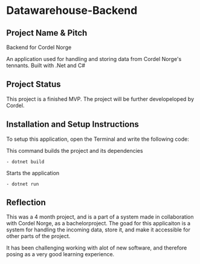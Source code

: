 # Datawarehouse-Backend

## Project Name & Pitch

Backend for Cordel Norge

An application used for handling and storing data from Cordel Norge's tennants. Built with .Net and C#

## Project Status

This project is a finished MVP. The project will be further developeloped by Cordel.

## Installation and Setup Instructions

To setup this application, open the Terminal and write the following code:

This command builds the project and its dependencies

    - dotnet build
    
Starts the application

    - dotnet run
    

## Reflection

This was a 4 month project, and is a part of a system made in collaboration with Cordel Norge, as a bachelorproject. The goad for this applicaiton is a system for handling the incoming data, store it, and make it accessible for other parts of the project.

It has been challenging working with alot of new software, and therefore posing as a very good learning experience.



